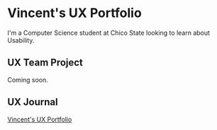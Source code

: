 # Vincent's UX Portfolio

I'm a Computer Science student at Chico State looking to learn about Usability.

## UX Team Project

Coming soon.

## UX Journal

[Vincent's UX Portfolio](journal/)
